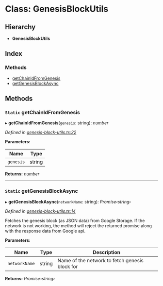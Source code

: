 # Class: GenesisBlockUtils

## Hierarchy

* **GenesisBlockUtils**

## Index

### Methods

* [getChainIdFromGenesis](_genesis_block_utils_.genesisblockutils.md#static-getchainidfromgenesis)
* [getGenesisBlockAsync](_genesis_block_utils_.genesisblockutils.md#static-getgenesisblockasync)

## Methods

### `Static` getChainIdFromGenesis

▸ **getChainIdFromGenesis**(`genesis`: string): *number*

*Defined in [genesis-block-utils.ts:22](https://github.com/medhak1/celo-monorepo/blob/master/packages/sdk/network-utils/src/genesis-block-utils.ts#L22)*

**Parameters:**

Name | Type |
------ | ------ |
`genesis` | string |

**Returns:** *number*

___

### `Static` getGenesisBlockAsync

▸ **getGenesisBlockAsync**(`networkName`: string): *Promise‹string›*

*Defined in [genesis-block-utils.ts:14](https://github.com/medhak1/celo-monorepo/blob/master/packages/sdk/network-utils/src/genesis-block-utils.ts#L14)*

Fetches the genesis block (as JSON data) from Google Storage.
If the network is not working, the method will reject the returned promise
along with the response data from Google api.

**Parameters:**

Name | Type | Description |
------ | ------ | ------ |
`networkName` | string | Name of the network to fetch genesis block for  |

**Returns:** *Promise‹string›*
